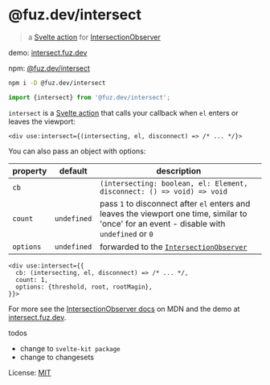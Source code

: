 # @fuz.dev/intersect

> a [Svelte action](https://svelte.dev/docs/svelte-action) for
> [IntersectionObserver](https://developer.mozilla.org/en-US/docs/Web/API/IntersectionObserver/IntersectionObserver)

demo: [intersect.fuz.dev](https://intersect.fuz.dev/)

npm: [@fuz.dev/intersect](https://www.npmjs.com/package/@fuz.dev/intersect)

```bash
npm i -D @fuz.dev/intersect
```

```ts
import {intersect} from '@fuz.dev/intersect';
```

`intersect` is a [Svelte action](https://svelte.dev/docs/svelte-action)
that calls your callback when `el` enters or leaves the viewport:

```svelte
<div use:intersect={(intersecting, el, disconnect) => /* ... */}>
```

You can also pass an object with options:

| property  | default     | description                                                                                                                                 |
| --------- | ----------- | ------------------------------------------------------------------------------------------------------------------------------------------- |
| `cb`      |             | `(intersecting: boolean, el: Element, disconnect: () => void) => void`                                                                      |
| `count`   | `undefined` | pass `1` to disconnect after `el` enters and leaves the viewport one time, similar to 'once' for an event - disable with `undefined` or `0` |
| `options` | `undefined` | forwarded to the [`IntersectionObserver`](https://developer.mozilla.org/en-US/docs/Web/API/IntersectionObserver/IntersectionObserver)       |

```svelte
<div use:intersect={{
  cb: (intersecting, el, disconnect) => /* ... */,
  count: 1,
  options: {threshold, root, rootMagin},
}}>
```

For more see the
[IntersectionObserver docs](https://developer.mozilla.org/en-US/docs/Web/API/IntersectionObserver/IntersectionObserver) on MDN
and the demo at [intersect.fuz.dev](https://intersect.fuz.dev/).

todos

- change to `svelte-kit package`
- change to changesets

License: [MIT](LICENSE)
